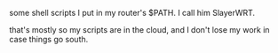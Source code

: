 some shell scripts I put in my router's $PATH. I call him SlayerWRT.

that's mostly so my scripts are in the cloud, and I don't lose my work in case things go south.
